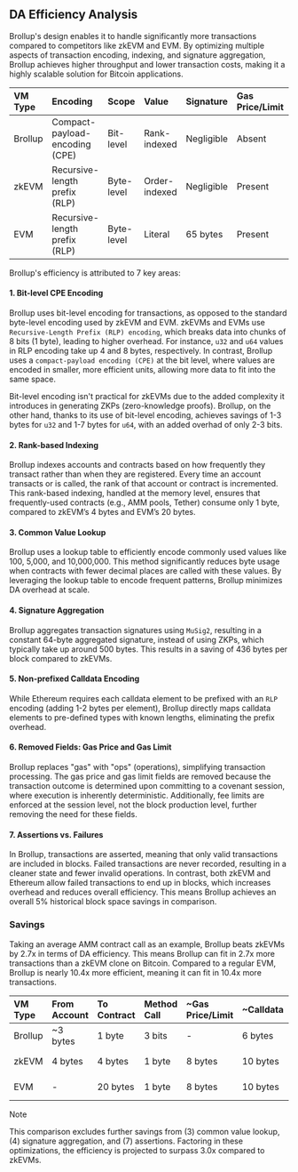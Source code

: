 ## DA Efficiency Analysis

Brollup's design enables it to handle significantly more transactions compared to competitors like zkEVM and EVM. By optimizing multiple aspects of transaction encoding, indexing, and signature aggregation, Brollup achieves higher throughput and lower transaction costs, making it a highly scalable solution for Bitcoin applications.

| VM Type | Encoding                        | Scope      | Value          | Signature   | Gas Price/Limit | Error-handling | Efficiency |
|:--------|:--------------------------------|:-----------|:---------------|:------------|:----------------|:---------------|:-----------|
| Brollup | Compact-payload-encoding (CPE)  | Bit-level  | Rank-indexed   | Negligible  | Absent          | Assertions     | 10.4x      |
| zkEVM   | Recursive-length prefix (RLP)   | Byte-level | Order-indexed  | Negligible  | Present         | Failures       | 3.8x       |
| EVM     | Recursive-length prefix (RLP)   | Byte-level | Literal        | 65 bytes    | Present         | Failures       | 1x         |

Brollup's efficiency is attributed to 7 key areas:

#### 1. Bit-level CPE Encoding
Brollup uses bit-level encoding for transactions, as opposed to the standard byte-level encoding used by zkEVM and EVM. zkEVMs and EVMs use `Recursive-Length Prefix (RLP) encoding`, which breaks data into chunks of 8 bits (1 byte), leading to higher overhead. For instance, `u32` and `u64` values in RLP encoding take up 4 and 8 bytes, respectively. In contrast, Brollup uses a `compact-payload encoding (CPE)` at the bit level, where values are encoded in smaller, more efficient units, allowing more data to fit into the same space. 

Bit-level encoding isn't practical for zkEVMs due to the added complexity it introduces in generating ZKPs (zero-knowledge proofs). Brollup, on the other hand,  thanks to its use of bit-level encoding, achieves savings of 1-3 bytes for `u32` and 1-7 bytes for `u64`, with an added overhad of only 2-3 bits.

#### 2. Rank-based Indexing
Brollup indexes accounts and contracts based on how frequently they transact rather than when they are registered. Every time an account transacts or is called, the rank of that account or contract is incremented. This rank-based indexing, handled at the memory level, ensures that frequently-used contracts (e.g., AMM pools, Tether) consume only 1 byte, compared to zkEVM’s 4 bytes and EVM’s 20 bytes.

#### 3. Common Value Lookup
Brollup uses a lookup table to efficiently encode commonly used values like 100, 5,000, and 10,000,000. This method significantly reduces byte usage when contracts with fewer decimal places are called with these values. By leveraging the lookup table to encode frequent patterns, Brollup minimizes DA overhead at scale.

#### 4. Signature Aggregation
Brollup aggregates transaction signatures using `MuSig2`, resulting in a constant 64-byte aggregated signature, instead of using ZKPs, which typically take up around 500 bytes. This results in a saving of 436 bytes per block compared to zkEVMs.

#### 5. Non-prefixed Calldata Encoding
While Ethereum requires each calldata element to be prefixed with an `RLP` encoding (adding 1-2 bytes per element), Brollup directly maps calldata elements to pre-defined types with known lengths, eliminating the prefix overhead.

#### 6. Removed Fields: Gas Price and Gas Limit
Brollup replaces "gas" with "ops" (operations), simplifying transaction processing. The gas price and gas limit fields are removed because the transaction outcome is determined upon committing to a covenant session, where execution is inherently deterministic. Additionally, fee limits are enforced at the session level, not the block production level, further removing the need for these fields.

#### 7. Assertions vs. Failures
In Brollup, transactions are asserted, meaning that only valid transactions are included in blocks. Failed transactions are never recorded, resulting in a cleaner state and fewer invalid operations. In contrast, both zkEVM and Ethereum allow failed transactions to end up in blocks, which increases overhead and reduces overall efficiency. This means Brollup achieves an overall 5% historical block space savings in comparison.

### Savings
Taking an average AMM contract call as an example, Brollup beats zkEVMs by 2.7x in terms of DA efficiency. This means Brollup can fit in 2.7x more transactions than a zkEVM clone on Bitcoin. Compared to a regular EVM, Brollup is nearly 10.4x more efficient, meaning it can fit in 10.4x more transactions.

| VM Type | From Account | To Contract | Method Call | ~Gas Price/Limit | ~Calldata    | Signature   | ~Size       | ~Savings    |
|:--------|:-------------|:------------|:------------|:-----------------|:-------------|:------------|:------------|:------------|
| Brollup | ~3 bytes     | 1 byte      | 3 bits      | -                | 6 bytes      | Negligible  | 10 bytes    | 94 bytes    |
| zkEVM   | 4 bytes      | 4 bytes     | 1 byte      | 8 bytes          | 10 bytes     | Negligible  | 27 bytes    | 77 bytes    |
| EVM     | -            | 20 bytes    | 1 byte      | 8 bytes          | 10 bytes     | 65 bytes    | 104 bytes   | -           |

> [!NOTE]
> This comparison excludes further savings from (3) common value lookup, (4) signature aggregation, and (7) assertions. Factoring in these optimizations, the efficiency is projected to surpass 3.0x compared to zkEVMs.
